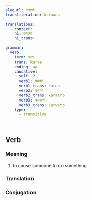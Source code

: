 ```yaml
---
slugurl: कराणो
transliteration: karaano

translations:
  - context:
    hi: कराना
    hi_trans:

grammar:
  verb:
    term: करा
    trans: karaa
    ending: aa
    causative:
      self: 2
      verb1: करणो
      verb1_trans: karno
      verb2: कराणो
      verb2_trans: karaano
      verb3: करवाणो
      verb3_trans: karwano
    type:
      - transitive

---
```


## Verb

### Meaning

<word-meanings>

1. to cause someone to do something  

</word-meanings>

### Translation

<translation :translation="translations" ></translation>

### Conjugation

<verb-conj :grammar="grammar" ></verb-conj>

